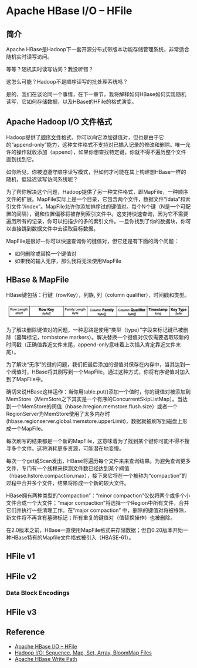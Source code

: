 # Apache HBase I/O – HFile
## 简介
Apache HBase是Hadoop下一套开源分布式带版本功能存储管理系统，非常适合随机实时读写访问。

等等？随机实时读写访问？我没听错？

这怎么可能？Hadoop不是顺序读写的批处理系统吗？

是的，我们在谈论同一个事情，在下一章节，我将解释如何HBase如何实现随机读写，它如何存储数据，以及HBase的HFile的格式演变。
## Apache Hadoop I/O 文件格式
Hadoop提供了[顺序文件](https://clouderatemp.wpengine.com/blog/2011/01/hadoop-io-sequence-map-set-array-bloommap-files/)格式，你可以向它添加键值对，但也是由于它的“append-only”能力，这种文件格式不支持对已插入记录的修改和删除。唯一允许的操作就收添加（append），如果你想查找特定键，你就不得不遍历整个文件直到找到它。

如你所见，你被迫遵守顺序读写模式，但如何才可能在其上构建想HBase一样的随机，低延迟读写访问系统呢？

为了帮你解决这个问题，Hadoop提供了另一种文件格式，即MapFile，一种顺序文件的扩展。MapFile实际上是一个目录，它包含两个文件，数据文件“/data”和索引文件“/index”。MapFile允许你添加排序过的键值对。每个N个键（N是一个可配置的间隔），键和位置偏移将被存到索引文件中。这支持快速查询，因为它不需要遍历所有的记录，你可以扫描少的多的索引文件。一旦你找到了你的数据块，你可以直接跳到数据文件中去读取目标数据。

MapFile是很好--你可以快速查询你的键值对，但它还是有下面的两个问题：
- 如何删除或替换一个键值对
- 如果我的输入无序，那么我将无法使用MapFile
## HBase & MapFile
HBase键包括：行键（rowKey），列族, 列（column qualifier），时间戳和类型。

![HBase Key](images/HBase-Key.png)

为了解决删除键值对的问题，一种思路是使用“类型（type）”字段来标记键已被删除（墓碑标记，tombstone markers）。解决替换一个键值对仅仅需要选取较新的时间戳（正确值靠近文件末尾，append-only意味着上次插入肯定靠近文件末尾）。

为了解决“无序”的键的问题，我们把最后添加的键值对保存在内存中，当其达到一个阀值时，HBase将其刷写到一个MapFile。通过这种方式，你将有序键值对加入到了MapFile中。

确切来说HBase这样运作：当你用table.put()添加一个值时，你的键值对被添加到MemStore（MemStore之下其实是一个有序的ConcurrentSkipListMap）。当达到一个MemStore的阀值（hbase.hregion.memstore.flush.size）或者一个RegionServer为MemStore使用了太多内存时(hbase.regionserver.global.memstore.upperLimit)，数据就被刷写到磁盘上形成一个MapFile。

每次刷写的结果都是一个新的MapFile，这意味着为了找到某个键你可能不得不搜寻多个文件。这将消耗更多资源，可能潜在地变慢。

每次一个get或Scan发出，HBase将遍历每个文件来来查询结果。为避免查询更多文件，专门有一个线程来探测文件数已经达到某个阀值（hbase.hstore.compaction.max），接下来它将在一个被称为“compaction”的过程中合并多个文件，结果将形成一个新的较大文件。

HBase拥有两种类型的“compaction”：“minor compaction”仅仅将两个或多个小文件合成一个大文件；“major compaction”将选择一个Region中所有文件，合并它们并执行一些清理工作。在“major compaction” 中，删除的键值对将被移除，新文件将不再含有墓碑标记；所有重复的键值对（值替换操作）也被删除。

在2.0版本之前，HBase一直使用MapFile格式来存储数据；但自0.20版本开始一种HBase特有的Mapfile文件格式被引入（HBASE-61）。
## HFile v1
## HFile v2
### Data Block Encodings
## HFile v3
## Reference
- [Apache HBase I/O – HFile](https://blog.cloudera.com/apache-hbase-i-o-hfile/)
- [Hadoop I/O: Sequence, Map, Set, Array, BloomMap Files](https://clouderatemp.wpengine.com/blog/2011/01/hadoop-io-sequence-map-set-array-bloommap-files/)
- [Apache HBase Write Path](https://clouderatemp.wpengine.com/blog/2012/06/hbase-write-path/)
